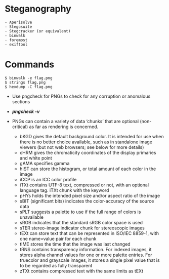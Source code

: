# Steganography 
```
- Aperisolve
- Stegosuite
- Stegcracker (or equivalent)
- binwalk
- foremost
- exiftool
```
# Commands
```
$ binwalk -e flag.png
$ strings flag.png
$ hexdump -C flag.png
```
- Use pngcheck for PNGs to check for any corruption or anomalous sections
- ***pngcheck -v***
- PNGs can contain a variety of data ‘chunks’ that are optional (non-critical) as far as rendering is concerned.

  - bKGD gives the default background color. It is intended for use when there is no better choice available, such as in standalone image viewers (but not web browsers; see below for more details)
  - cHRM gives the chromaticity coordinates of the display primaries and white point
  - gAMA specifies gamma
  - hIST can store the histogram, or total amount of each color in the image
  - iCCP is an ICC color profile
  - iTXt contains UTF-8 text, compressed or not, with an optional language tag. iTXt chunk with the keyword
  - pHYs holds the intended pixel size and/or aspect ratio of the image
  - sBIT (significant bits) indicates the color-accuracy of the source data
  - sPLT suggests a palette to use if the full range of colors is unavailable
  - sRGB indicates that the standard sRGB color space is used
  - sTER stereo-image indicator chunk for stereoscopic images
  - tEXt can store text that can be represented in ISO/IEC 8859-1, with one name=value pair for each chunk
  - tIME stores the time that the image was last changed
  - tRNS contains transparency information. For indexed images, it stores alpha channel values for one or more palette entries. For truecolor and grayscale images, it stores a single pixel value that is to be regarded as fully transparent
  - zTXt contains compressed text with the same limits as tEXt
